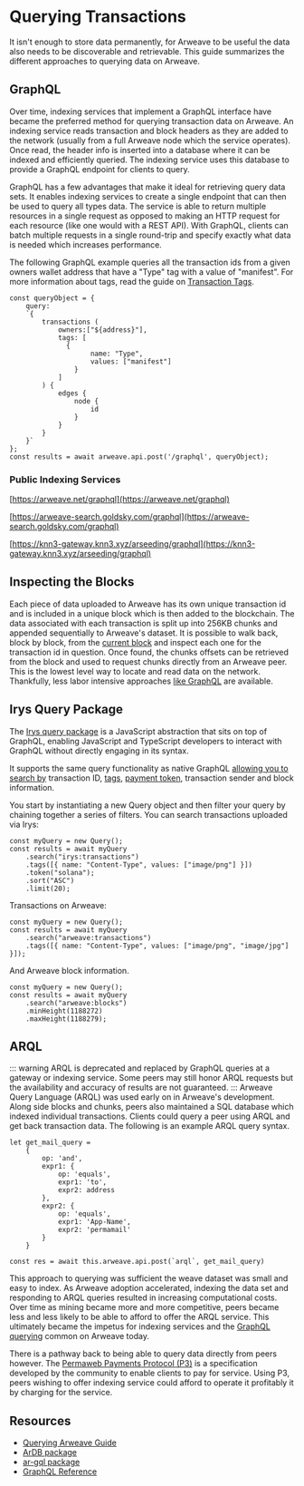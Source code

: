 # Querying Transactions

It isn't enough to store data permanently, for Arweave to be useful the data also needs to be discoverable and retrievable. This guide summarizes the different approaches to querying data on Arweave.

## GraphQL

Over time, indexing services that implement a GraphQL interface have became the preferred method for querying transaction data on Arweave. An indexing service reads transaction and block headers as they are added to the network (usually from a full Arweave node which the service operates). Once read, the header info is inserted into a database where it can be indexed and efficiently queried. The indexing service uses this database to provide a GraphQL endpoint for clients to query.

GraphQL has a few advantages that make it ideal for retrieving query data sets. It enables indexing services to create a single endpoint that can then be used to query all types data. The service is able to return multiple resources in a single request as opposed to making an HTTP request for each resource (like one would with a REST API). With GraphQL, clients can batch multiple requests in a single round-trip and specify exactly what data is needed which increases performance.

The following GraphQL example queries all the transaction ids from a given owners wallet address that have a "Type" tag with a value of "manifest". For more information about tags, read the guide on [Transaction Tags](tags.md).

```js:no-line-numbers
const queryObject = {
	query:
	`{
		transactions (
			owners:["${address}"],
			tags: [
			  {
					name: "Type",
					values: ["manifest"]
				}
			]
		) {
			edges {
				node {
					id
				}
			}
		}
	}`
};
const results = await arweave.api.post('/graphql', queryObject);
```

### Public Indexing Services

[https://arweave.net/graphql](https://arweave.net/graphql)

[https://arweave-search.goldsky.com/graphql](https://arweave-search.goldsky.com/graphql)

[https://knn3-gateway.knn3.xyz/arseeding/graphql](https://knn3-gateway.knn3.xyz/arseeding/graphql)

## Inspecting the Blocks

Each piece of data uploaded to Arweave has its own unique transaction id and is included in a unique block which is then added to the blockchain. The data associated with each transaction is split up into 256KB chunks and appended sequentially to Arweave's dataset. It is possible to walk back, block by block, from the [current block](https://arweave.net/block/current) and inspect each one for the transaction id in question. Once found, the chunks offsets can be retrieved from the block and used to request chunks directly from an Arweave peer. This is the lowest level way to locate and read data on the network. Thankfully, less labor intensive approaches [like GraphQL](#graphql) are available.

## Irys Query Package

The [Irys query package](/guides/irysQueryPackage.html) is a JavaScript abstraction that sits on top of GraphQL, enabling JavaScript and TypeScript developers to interact with GraphQL without directly engaging in its syntax.

It supports the same query functionality as native GraphQL [allowing you to search by](https://docs.irys.xyz/developer-docs/querying/query-package#query-type) transaction ID, [tags](https://docs.irys.xyz/developer-docs/tags), [payment token](https://docs.irys.xyz/overview/supported-tokens), transaction sender and block information.

You start by instantiating a new Query object and then filter your query by chaining together a series of filters. You can search transactions uploaded via Irys:

```js:no-line-numbers
const myQuery = new Query();
const results = await myQuery
	.search("irys:transactions")
	.tags([{ name: "Content-Type", values: ["image/png"] }])
	.token("solana");
	.sort("ASC")
	.limit(20);
```

Transactions on Arweave:

```js:no-line-numbers
const myQuery = new Query();
const results = await myQuery
	.search("arweave:transactions")
	.tags([{ name: "Content-Type", values: ["image/png", "image/jpg"] }]);
```

And Arweave block information.

```js:no-line-numbers
const myQuery = new Query();
const results = await myQuery
	.search("arweave:blocks")
	.minHeight(1188272)
	.maxHeight(1188279);
```

## ARQL

::: warning
ARQL is deprecated and replaced by GraphQL queries at a gateway or indexing service. Some peers may still honor ARQL requests but the availability and accuracy of results are not guaranteed.
:::
Arweave Query Language (ARQL) was used early on in Arweave's development. Along side blocks and chunks, peers also maintained a SQL database which indexed individual transactions. Clients could query a peer using ARQL and get back transaction data. The following is an example ARQL query syntax.

```js:no-line-numbers
let get_mail_query =
	{
		op: 'and',
		expr1: {
			op: 'equals',
			expr1: 'to',
			expr2: address
		},
		expr2: {
			op: 'equals',
			expr1: 'App-Name',
			expr2: 'permamail'
		}
	}

const res = await this.arweave.api.post(`arql`, get_mail_query)
```

This approach to querying was sufficient the weave dataset was small and easy to index. As Arweave adoption accelerated, indexing the data set and responding to ARQL queries resulted in increasing computational costs. Over time as mining became more and more competitive, peers became less and less likely to be able to afford to offer the ARQL service. This ultimately became the impetus for indexing services and the [GraphQL querying](#graphql) common on Arweave today.

There is a pathway back to being able to query data directly from peers however. The [Permaweb Payments Protocol (P3)](https://arweave.net/UoDCeYYmamvnc0mrElUxr5rMKUYRaujo9nmci206WjQ) is a specification developed by the community to enable clients to pay for service. Using P3, peers wishing to offer indexing service could afford to operate it profitably it by charging for the service.

## Resources

-   [Querying Arweave Guide](../guides/querying-arweave/queryingArweave.md)
-   [ArDB package](../guides/querying-arweave/ardb.md)
-   [ar-gql package](../guides/querying-arweave/ar-gql.md)
-   [GraphQL Reference](../references/gql.md)
